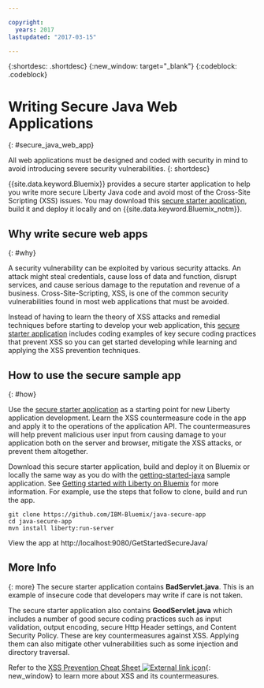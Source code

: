 ```yaml
---

copyright:
  years: 2017
lastupdated: "2017-03-15"

---
```


{:shortdesc: .shortdesc}
{:new_window: target="_blank"}
{:codeblock: .codeblock}

# Writing Secure Java Web Applications
{: #secure_java_web_app}

All web applications must be designed and coded with security in mind to avoid introducing severe security vulnerabilities.
{: shortdesc}

{{site.data.keyword.Bluemix}} provides a secure starter application to help you write more secure Liberty Java code and avoid most of the Cross-Site Scripting (XSS) issues. You may download this [secure starter application](https://github.com/IBM-Bluemix/java-secure-app), build it and deploy it locally and on {{site.data.keyword.Bluemix_notm}}.

## Why write secure web apps
{: #why}

A security vulnerability can be exploited by various security attacks. An attack might steal credentials, cause loss of data and function, disrupt  services, and cause serious damage to the reputation and revenue of a business. Cross-Site-Scripting, XSS, is one of the common security vulnerabilities found in most web applications that must be avoided.

Instead of having to learn the theory of XSS attacks and remedial techniques before starting to develop your web application, this [secure starter application](https://github.com/IBM-Bluemix/java-secure-app) includes coding examples of key secure coding practices that prevent XSS so you can get started developing while learning and applying the XSS prevention techniques.

## How to use the secure sample app
{: #how}

Use the [secure starter application](https://github.com/IBM-Bluemix/java-secure-app) as a starting point for new Liberty application development. Learn the XSS countermeasure code in the app and apply it to the operations of the application API. The countermeasures will help prevent malicious user input from causing damage to your application both on the server and browser, mitigate the XSS attacks, or prevent them altogether.

Download this secure starter application, build and deploy it on Bluemix or locally the same way as you do with the [getting-started-java](https://github.com/IBM-Bluemix/get-started-java) sample application.  See  [Getting started with Liberty on Bluemix](getting-started.html) for more information.  For example, use the steps that follow to clone, build and run the app.

```
git clone https://github.com/IBM-Bluemix/java-secure-app
cd java-secure-app
mvn install liberty:run-server
```
View the app at http://localhost:9080/GetStartedSecureJava/

## More Info
{: more}
The secure starter application contains **BadServlet.java**.  This is an example of insecure code that developers may write if care is not taken.

The secure starter application also contains **GoodServlet.java** which includes a number of good secure coding practices such as input validation, output encoding, secure Http Header settings, and Content Security Policy. These are key countermeasures against XSS. Applying them can also mitigate other vulnerabilities such as some injection and directory traversal.

Refer to the [XSS Prevention Cheat Sheet ![External link icon](../../icons/launch-glyph.svg "External link icon")](https://www.owasp.org/index.php/XSS){: new_window} to learn more about XSS and its countermeasures.
